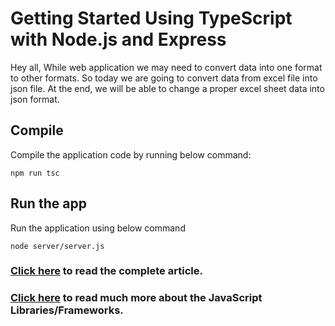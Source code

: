 # Getting Started Using TypeScript with Node.js and Express

Hey all, While web application we may need to convert data into one format to other formats. So today we are going to convert data from excel file into json file. At the end, we will be able to change a proper excel sheet data into json format.

## Compile 
Compile the application code by running below command:

`npm run tsc`

## Run the app
Run the application using below command

`node server/server.js`

### [Click here](https://pankaj-kumar.medium.com/getting-started-using-typescript-with-node-js-and-express-6aff573667d5) to read the complete article.

### [Click here](https://jsonworld.com) to read much more about the JavaScript Libraries/Frameworks.

